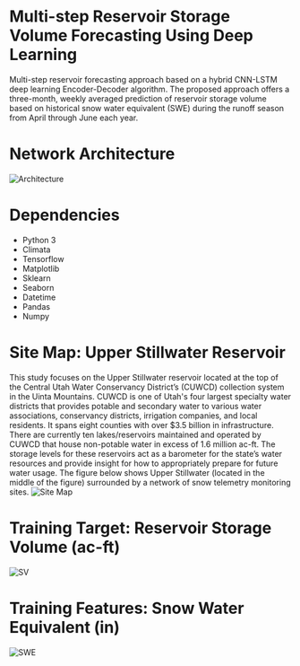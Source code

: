 # Multi-step Reservoir Storage Volume Forecasting Using Deep Learning
Multi-step reservoir forecasting approach based on a hybrid CNN-LSTM deep learning Encoder-Decoder algorithm. 
The proposed approach offers a three-month, weekly averaged prediction of reservoir storage volume based on historical snow water equivalent (SWE) during the runoff season from April through June each year. 

# Network Architecture
![Architecture](https://github.com/zherbz/EncoderDecoder/blob/master/Architecture.png)

# Dependencies
* Python 3
* Climata
* Tensorflow
* Matplotlib
* Sklearn
* Seaborn
* Datetime
* Pandas
* Numpy

# Site Map: Upper Stillwater Reservoir
This study focuses on the Upper Stillwater reservoir located at the top of the Central Utah Water Conservancy District’s (CUWCD) collection system in the Uinta Mountains. CUWCD is one of Utah's four largest specialty water districts that provides potable and secondary water to various water associations, conservancy districts, irrigation companies, and local residents. It spans eight counties with over \$3.5 billion in infrastructure. There are currently ten lakes/reservoirs maintained and operated by CUWCD that house non-potable water in excess of 1.6 million ac-ft. The storage levels for these reservoirs act as a barometer for the state’s water resources and provide insight for how to appropriately prepare for future water usage. The figure below shows Upper Stillwater (located in the middle of the figure) surrounded by a network of snow telemetry monitoring sites.
![Site Map](https://github.com/zherbz/EncoderDecoder/blob/master/Site%20Map.png)

# Training Target: Reservoir Storage Volume (ac-ft)
![SV](https://github.com/zherbz/EncoderDecoder/blob/master/SV.png)

# Training Features: Snow Water Equivalent (in)
![SWE](https://github.com/zherbz/EncoderDecoder/blob/master/SWE.png)
